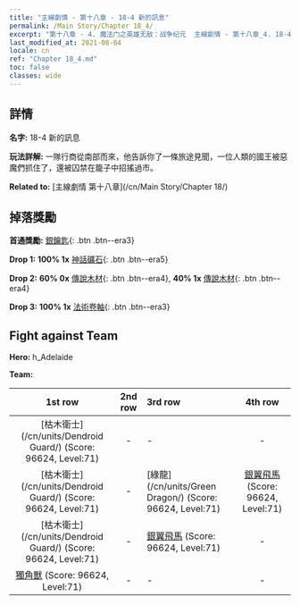 ```yaml
---
title: "主線劇情 - 第十八章 - 18-4 新的訊息"
permalink: /Main Story/Chapter 18_4/
excerpt: "第十八章 - 4. 魔法门之英雄无敌：战争纪元  主線劇情 - 第十八章_4. 18-4 新的訊息"
last_modified_at: 2021-08-04
locale: cn
ref: "Chapter 18_4.md"
toc: false
classes: wide
---
```


## 詳情

 **名字:** 18-4 新的訊息

 **玩法詳解:** 一隊行商從南部而來，他告訴你了一條旅途見聞，一位人類的國王被惡魔們抓住了，還被囚禁在籠子中招搖過市。

 **Related to:** [主線劇情 第十八章](/cn/Main Story/Chapter 18/)

## 掉落獎勵

 **首通獎勵:** [銀鑰匙](/cn/Items/con_693/){: .btn .btn--era3}

 **Drop 1:** **100% 1x** [神話礦石](/cn/Items/mat_61/){: .btn .btn--era5}

 **Drop 2:** **60% 0x** [傳說木材](/cn/Items/mat_55/){: .btn .btn--era4}, **40% 1x** [傳說木材](/cn/Items/mat_55/){: .btn .btn--era4}

 **Drop 3:** **100% 1x** [法術卷軸](/cn/Items/con_694/){: .btn .btn--era3}


## Fight against Team
 **Hero:** h_Adelaide

 **Team:**


  | 1st row | 2nd row | 3rd row | 4th row |
  |:----:|:----:|:----|:----:|
  | [枯木衛士](/cn/units/Dendroid Guard/) (Score: 96624, Level:71)  | - | - | - |
  | [枯木衛士](/cn/units/Dendroid Guard/) (Score: 96624, Level:71)  | - | [綠龍](/cn/units/Green Dragon/) (Score: 96624, Level:71)  | [銀翼飛馬](/cn/units/Pegasus/) (Score: 96624, Level:71)  |
  | [枯木衛士](/cn/units/Dendroid Guard/) (Score: 96624, Level:71)  | - | [銀翼飛馬](/cn/units/Pegasus/) (Score: 96624, Level:71)  | - |
  | [獨角獸](/cn/units/Unicorn/) (Score: 96624, Level:71)  | - | - | - |


